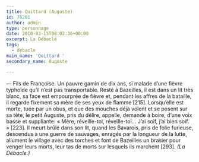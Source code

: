 ```yaml
---
title: Quittard (Auguste)
id: 76201
author: admin
type: personnage
date: 2010-03-15T08:02:36+00:00
excerpt: La Débacle
tags:
  - debacle
main_name: 'Quittard '
secondary_name: Auguste

---
```

— Fils de Françoise. Un pauvre gamin de dix ans, si malade d&rsquo;une fièvre typhoïde qu&rsquo;il n&rsquo;est pas transportable. Resté à Bazeilles, il est dans un lit très blanc, sa face est empourprée de fièvre et, pendant les affres de la bataille, il regarde fixement sa mère de ses yeux de flamme [215]. Lorsqu&rsquo;elle est morte, tuée par un obus, et que des mouches déjà volent et se posent sur sa tête, le petit Auguste, pris du délire, appelle, demande à boire, d&rsquo;une voix basse et suppliante: « Mère, réveille-toi, réveille-toi&#8230; J&rsquo;ai soif, j&rsquo;ai bien soif. » [223]. Il meurt brûlé dans son lit, quand les Bavarois, pris de folie furieuse, descendus à une guerre de sauvages, enragés par la longueur de la lutte, allument le village avec des torches et font de Bazeilles un brasier pour venger leurs morts, leur tas de morts sur lesquels ils marchent [293]. _(La Débacle.)_